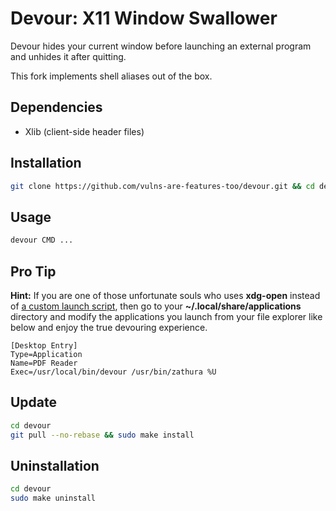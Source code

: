 # Devour: X11 Window Swallower

Devour hides your current window before launching an external program and unhides it after quitting.

This fork implements shell aliases out of the box.

## Dependencies

- Xlib (client-side header files)

## Installation

```sh
git clone https://github.com/vulns-are-features-too/devour.git && cd devour && sudo make install
```

## Usage

```sh
devour CMD ...
```

## Pro Tip

**Hint:** If you are one of those unfortunate souls who uses **xdg-open** instead of
[a custom launch script](https://gist.github.com/salman-abedin/6f52c52e465d89d489f9ea8d891c7332),
then go to your **~/.local/share/applications** directory and modify the applications you launch from your file explorer like below and enjoy the true devouring experience.

```
[Desktop Entry]
Type=Application
Name=PDF Reader
Exec=/usr/local/bin/devour /usr/bin/zathura %U
```

## Update

```sh
cd devour
git pull --no-rebase && sudo make install
```

## Uninstallation

```sh
cd devour
sudo make uninstall
```
